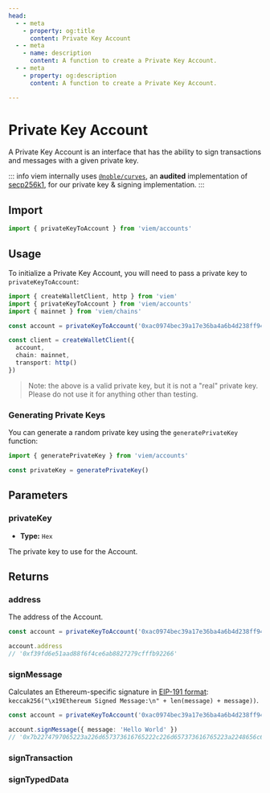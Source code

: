 ```yaml
---
head:
  - - meta
    - property: og:title
      content: Private Key Account
  - - meta
    - name: description
      content: A function to create a Private Key Account.
  - - meta
    - property: og:description
      content: A function to create a Private Key Account.

---
```


# Private Key Account

A Private Key Account is an interface that has the ability to sign transactions and messages with a given private key.

::: info
viem internally uses [`@noble/curves`](https://github.com/paulmillr/noble-curves), an **audited** implementation of [secp256k1](https://www.secg.org/sec2-v2.pdf), for our private key & signing implementation.
:::

## Import

```ts
import { privateKeyToAccount } from 'viem/accounts'
```

## Usage

To initialize a Private Key Account, you will need to pass a private key to `privateKeyToAccount`:

```ts
import { createWalletClient, http } from 'viem'
import { privateKeyToAccount } from 'viem/accounts'
import { mainnet } from 'viem/chains'

const account = privateKeyToAccount('0xac0974bec39a17e36ba4a6b4d238ff944bacb478cbed5efcae784d7bf4f2ff80') // [!code focus]

const client = createWalletClient({
  account,
  chain: mainnet,
  transport: http()
})
```

> Note: the above is a valid private key, but it is not a "real" private key. Please do not use it for anything other than testing.

### Generating Private Keys

You can generate a random private key using the `generatePrivateKey` function:

```ts
import { generatePrivateKey } from 'viem/accounts'

const privateKey = generatePrivateKey()
```

## Parameters

### privateKey

- **Type:** `Hex`

The private key to use for the Account.

## Returns

### address

The address of the Account.

```ts
const account = privateKeyToAccount('0xac0974bec39a17e36ba4a6b4d238ff944bacb478cbed5efcae784d7bf4f2ff80')

account.address
// '0xf39fd6e51aad88f6f4ce6ab8827279cfffb92266'
```

### signMessage

Calculates an Ethereum-specific signature in [EIP-191 format](https://eips.ethereum.org/EIPS/eip-191): `keccak256("\x19Ethereum Signed Message:\n" + len(message) + message))`.

```ts
const account = privateKeyToAccount('0xac0974bec39a17e36ba4a6b4d238ff944bacb478cbed5efcae784d7bf4f2ff80')

account.signMessage({ message: 'Hello World' })
// '0x7b2274797065223a226d657373616765222c226d657373616765223a2248656c6c6f20576f726c64227d'
```

### signTransaction

### signTypedData
